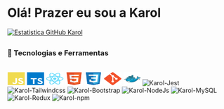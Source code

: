 # Olá! Prazer eu sou a Karol 


<!--

- 🔭 I’m currently working on ...
- 🌱 I’m currently learning ...
- 👯 I’m looking to collaborate on ...
- 🤔 I’m looking for help with ...
- 💬 Ask me about ...
- 📫 How to reach me: ...
- 😄 Pronouns: ...
- ⚡ Fun fact: ...
-->
<div>
<a href="https://github.com/KarolineKS">
  <img height='180em' src="https://github-readme-stats.vercel.app/api?username=KarolineKS&show_icons=true&theme=dracula&include_all_commits=true&count_private=true" alt="Estatistica GitHub Karol" />
</a>
</div>

##

### 🔧 Tecnologias e Ferramentas

<div style="display: inline_block"><br>
  <img  alt="Karol-Js" height="30" width="40" src="https://raw.githubusercontent.com/devicons/devicon/master/icons/javascript/javascript-plain.svg">
  <img  alt="Karol-Ts" height="30" width="40" src="https://raw.githubusercontent.com/devicons/devicon/master/icons/typescript/typescript-plain.svg">
  <img  alt="Karol-React" height="30" width="40" src="https://raw.githubusercontent.com/devicons/devicon/master/icons/react/react-original.svg">
  <img  alt="Karol-HTML" height="30" width="40" src="https://raw.githubusercontent.com/devicons/devicon/master/icons/html5/html5-original.svg">
  <img alt="Karol-CSS" height="30" width="40" src="https://raw.githubusercontent.com/devicons/devicon/master/icons/css3/css3-original.svg">
  <img  alt="Karol-Git" height="30" width="40" src="https://raw.githubusercontent.com/devicons/devicon/master/icons/git/git-original.svg">
  <img  alt="Karol-Docker" height="30" width="40" src="https://raw.githubusercontent.com/devicons/devicon/master/icons/docker/docker-original.svg">
  <img  alt="Karol-Jest" height="30" width="40"src="https://cdn.jsdelivr.net/gh/devicons/devicon/icons/jest/jest-plain.svg" />
  <img  alt="Karol-Tailwindcss" height="30" width="40"src="https://cdn.jsdelivr.net/gh/devicons/devicon/icons/tailwindcss/tailwindcss-plain.svg"/>
  <img alt="Karol-Bootstrap" height="30" width="40"src="https://cdn.jsdelivr.net/gh/devicons/devicon/icons/bootstrap/bootstrap-original.svg" />
  <img  alt="Karol-NodeJs" height="30" width="40"src="https://cdn.jsdelivr.net/gh/devicons/devicon/icons/nodejs/nodejs-original-wordmark.svg" />
  <img  alt="Karol-MySQL" height="30" width="40"src="https://cdn.jsdelivr.net/gh/devicons/devicon/icons/mysql/mysql-original.svg"/>
  <img  alt="Karol-Redux" height="30" width="40"src="https://cdn.jsdelivr.net/gh/devicons/devicon/icons/redux/redux-original.svg" />
  <img  alt="Karol-npm" height="30" width="40"src="https://cdn.jsdelivr.net/gh/devicons/devicon/icons/npm/npm-original-wordmark.svg" />
</div>

##